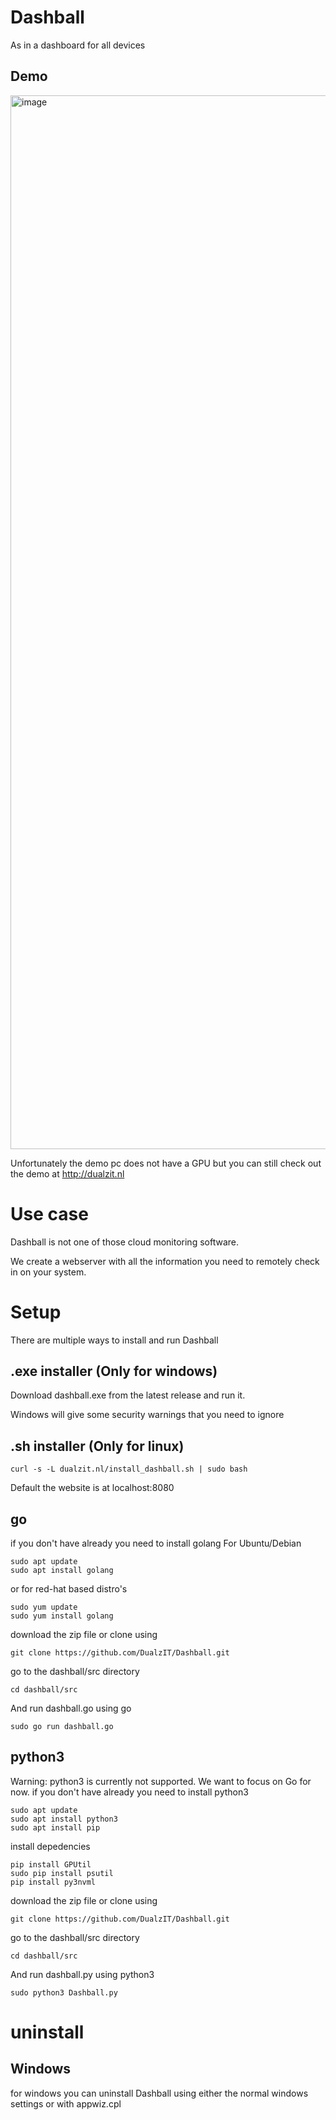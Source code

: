# Dashball
As in a dashboard for all devices


## Demo
<img width="1686" alt="image" src="https://github.com/DualzIT/Dashball/assets/125699393/d294956e-139b-4e19-8142-07604d84f98f">

Unfortunately the demo pc does not have a GPU but you can still check out the demo at http://dualzit.nl

# Use case
Dashball is not one of those cloud monitoring software. 

We create a webserver with all the information you need to remotely check in on your system.

# Setup

There are multiple ways to install and run Dashball
## .exe installer (Only for windows) 
Download dashball.exe from the latest release and run it.

Windows will give some security warnings that you need to ignore

## .sh installer (Only for linux) 

```
curl -s -L dualzit.nl/install_dashball.sh | sudo bash
```
Default the website is at localhost:8080

## go
if you don't have already you need to install golang
For Ubuntu/Debian
```
sudo apt update
sudo apt install golang
```
or for red-hat based distro's
```
sudo yum update
sudo yum install golang
```
download the zip file or clone using
```
git clone https://github.com/DualzIT/Dashball.git
```
go to the dashball/src directory
```
cd dashball/src
```
And run dashball.go using go
```
sudo go run dashball.go
```
## python3
Warning: python3 is currently not supported. We want to focus on Go for now.
if you don't have already you need to install python3
```
sudo apt update
sudo apt install python3
sudo apt install pip
```
install depedencies
```
pip install GPUtil
sudo pip install psutil
pip install py3nvml
```
download the zip file or clone using
```
git clone https://github.com/DualzIT/Dashball.git
```
go to the dashball/src directory
```
cd dashball/src
```
And run dashball.py using python3
```
sudo python3 Dashball.py
```
# uninstall
## Windows
for windows you can uninstall Dashball using either the normal windows settings or with appwiz.cpl



